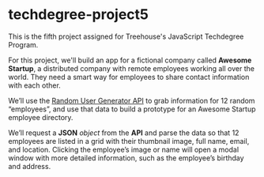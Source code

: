 # techdegree-project5
 This is the fifth project assigned for Treehouse's JavaScript Techdegree Program.

 For this project, we'll build an app for a fictional company called **Awesome Startup**, a distributed company with remote employees working all over the world. They need a smart way for employees to share contact information with each other.

 We’ll use the [Random User Generator API](https://randomuser.me/) to grab information for 12 random “employees”, and use that data to build a prototype for an Awesome Startup employee directory.

 We’ll request a **JSON** *object* from the **API** and parse the data so that 12 employees are listed in a grid with their thumbnail image, full name, email, and location. Clicking the employee’s image or name will open a modal window with more detailed information, such as the employee’s birthday and address.
